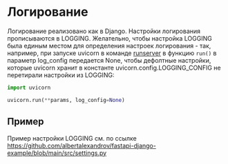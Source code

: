 # Логирование

Логирование реализовано как в Django. Настройки логирования прописываются в LOGGING.
Желательно, чтобы настройка LOGGING была единым местом для определения настроек логирования - так, например,
при запуске uvicorn в команде [runserver](../fastapi_django/management/cli.py) в функцию `run()` в параметр log_config 
передается None, чтобы дефолтные настройки, которые uvicorn хранит в константе uvicorn.config.LOGGING_CONFIG 
не перетирали настройки из LOGGING:

```python
import uvicorn

uvicorn.run(**params, log_config=None)
```

## Пример

Пример настройки LOGGING см. по ссылке https://github.com/albertalexandrov/fastapi-django-example/blob/main/src/settings.py
